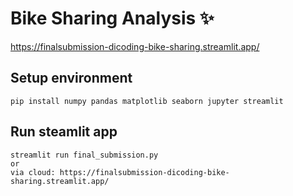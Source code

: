 # Bike Sharing Analysis ✨
https://finalsubmission-dicoding-bike-sharing.streamlit.app/

## Setup environment
```
pip install numpy pandas matplotlib seaborn jupyter streamlit
```

## Run steamlit app
```
streamlit run final_submission.py
or
via cloud: https://finalsubmission-dicoding-bike-sharing.streamlit.app/
```
